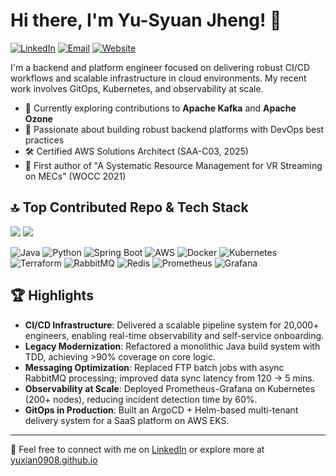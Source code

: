 # Hi there, I'm Yu-Syuan Jheng! 👋

[![LinkedIn](https://img.shields.io/badge/-LinkedIn-0077B5?style=flat-square&logo=linkedin&logoColor=white&link=https://www.linkedin.com/in/yu-syuan-jheng-240949153/)](https://www.linkedin.com/in/yu-syuan-jheng-240949153/)
[![Email](https://img.shields.io/badge/-Email-D14836?style=flat-square&logo=gmail&logoColor=white&link=mailto:andyretajeff@gmail.com)](mailto:andyretajeff@gmail.com)
[![Website](https://img.shields.io/badge/-Portfolio-000000?style=flat-square&logo=githubpages&logoColor=white&link=https://yuxian0908.github.io/about/)](https://yuxian0908.github.io/about/)

I'm a backend and platform engineer focused on delivering robust CI/CD workflows and scalable infrastructure in cloud environments. My recent work involves GitOps, Kubernetes, and observability at scale.

- 🔭 Currently exploring contributions to **Apache Kafka** and **Apache Ozone**
- 🌱 Passionate about building robust backend platforms with DevOps best practices
- 🛠️ Certified AWS Solutions Architect (SAA-C03, 2025)
- 📄 First author of "A Systematic Resource Management for VR Streaming on MECs" (WOCC 2021)

## 🔝 Top Contributed Repo & Tech Stack
![](https://github-contributor-stats.vercel.app/api?username=yuxian0908&limit=2&theme=dark&combine_all_yearly_contributions=true)
[![](https://visitcount.itsvg.in/api?id=yuxian0908&icon=0&color=0)](https://visitcount.itsvg.in)

![Java](https://img.shields.io/badge/-Java-007396?style=flat-square&logo=java&logoColor=white)
![Python](https://img.shields.io/badge/-Python-3776AB?style=flat-square&logo=python&logoColor=white)
![Spring Boot](https://img.shields.io/badge/-Spring%20Boot-6DB33F?style=flat-square&logo=spring&logoColor=white)
![AWS](https://img.shields.io/badge/-AWS-232F3E?style=flat-square&logo=amazon-aws&logoColor=white)
![Docker](https://img.shields.io/badge/-Docker-2496ED?style=flat-square&logo=docker&logoColor=white)
![Kubernetes](https://img.shields.io/badge/-Kubernetes-326CE5?style=flat-square&logo=kubernetes&logoColor=white)
![Terraform](https://img.shields.io/badge/-Terraform-623CE4?style=flat-square&logo=terraform&logoColor=white)
![RabbitMQ](https://img.shields.io/badge/-RabbitMQ-FF6600?style=flat-square&logo=rabbitmq&logoColor=white)
![Redis](https://img.shields.io/badge/-Redis-DC382D?style=flat-square&logo=redis&logoColor=white)
![Prometheus](https://img.shields.io/badge/-Prometheus-E6522C?style=flat-square&logo=prometheus&logoColor=white)
![Grafana](https://img.shields.io/badge/-Grafana-F46800?style=flat-square&logo=grafana&logoColor=white)

## 🏆 Highlights

- **CI/CD Infrastructure**: Delivered a scalable pipeline system for 20,000+ engineers, enabling real-time observability and self-service onboarding.
- **Legacy Modernization**: Refactored a monolithic Java build system with TDD, achieving >90% coverage on core logic.
- **Messaging Optimization**: Replaced FTP batch jobs with async RabbitMQ processing; improved data sync latency from 120 → 5 mins.
- **Observability at Scale**: Deployed Prometheus-Grafana on Kubernetes (200+ nodes), reducing incident detection time by 60%.
- **GitOps in Production**: Built an ArgoCD + Helm-based multi-tenant delivery system for a SaaS platform on AWS EKS.

---

💬 Feel free to connect with me on [LinkedIn](https://www.linkedin.com/in/yu-syuan-jheng-240949153/) or explore more at [yuxian0908.github.io](https://yuxian0908.github.io/about/)
